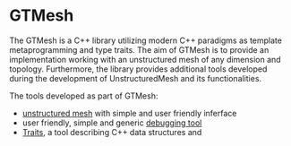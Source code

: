 # GTMesh

The GTMesh is a C++ library utilizing modern C++ paradigms as template metaprogramming
and type traits. The aim of GTMesh is to provide an implementation working with an unstructured mesh
of any dimension and topology. Furthermore, the library provides additional tools developed
during the development of UnstructuredMesh and its functionalities.

The tools developed as part of GTMesh:
- [unstructured mesh](src/UnstructuredMesh/) with simple and user friendly inferface
- user friendly, simple and generic [debugging tool](src/Debug/)
- [Traits](src/Traits/), a tool describing C++ data structures and
